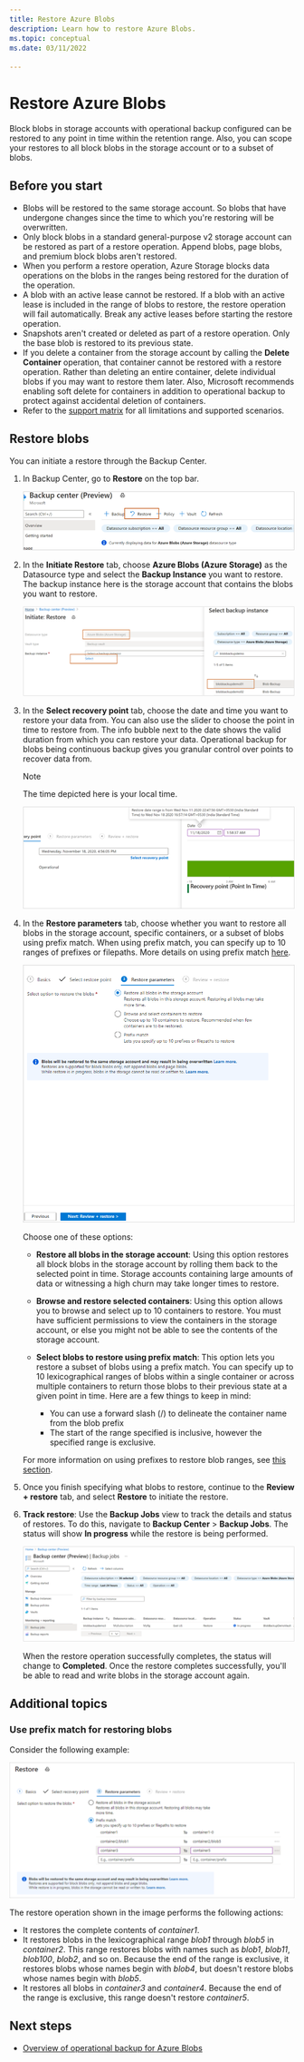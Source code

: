 ```yaml
---
title: Restore Azure Blobs
description: Learn how to restore Azure Blobs.
ms.topic: conceptual
ms.date: 03/11/2022

---
```


# Restore Azure Blobs

Block blobs in storage accounts with operational backup configured can be restored to any point in time within the retention range. Also, you can scope your restores to all block blobs in the storage account or to a subset of blobs.

## Before you start

- Blobs will be restored to the same storage account. So blobs that have undergone changes since the time to which you're restoring will be overwritten.
- Only block blobs in a standard general-purpose v2 storage account can be restored as part of a restore operation. Append blobs, page blobs, and premium block blobs aren't restored.
- When you perform a restore operation, Azure Storage blocks data operations on the blobs in the ranges being restored for the duration of the operation.
- A blob with an active lease cannot be restored. If a blob with an active lease is included in the range of blobs to restore, the restore operation will fail automatically. Break any active leases before starting the restore operation.
- Snapshots aren't created or deleted as part of a restore operation. Only the base blob is restored to its previous state.
- If you delete a container from the storage account by calling the **Delete Container** operation, that container cannot be restored with a restore operation. Rather than deleting an entire container, delete individual blobs if you may want to restore them later. Also, Microsoft recommends enabling soft delete for containers in addition to operational backup to protect against accidental deletion of containers.
- Refer to the [support matrix](blob-backup-support-matrix.md) for all limitations and supported scenarios.

## Restore blobs

You can initiate a restore through the Backup Center.

1. In Backup Center, go to **Restore** on the top bar.

    ![Restore in Backup Center](./media/blob-restore/backup-center-restore.png)

1. In the **Initiate Restore** tab, choose **Azure Blobs (Azure Storage)** as the Datasource type and select the **Backup Instance** you want to restore. The backup instance here is the storage account that contains the blobs you want to restore.

     ![Select Backup Instance](./media/blob-restore/select-backup-instance.png)

1. In the **Select recovery point** tab, choose the date and time you want to restore your data from. You can also use the slider to choose the point in time to restore from. The info bubble next to the date shows the valid duration from which you can restore your data. Operational backup for blobs being continuous backup gives you granular control over points to recover data from.

    >[!NOTE]
    > The time depicted here is your local time.

    ![Date and time for restore](./media/blob-restore/date-and-time.png)

1. In the **Restore parameters** tab, choose whether you want to restore all blobs in the storage account, specific containers, or a subset of blobs using prefix match. When using prefix match, you can specify up to 10 ranges of prefixes or filepaths. More details on using prefix match [here](#use-prefix-match-for-restoring-blobs).

    ![Restore parameters](./media/blob-restore/restore-parameters.png)

    Choose one of these options:

    - **Restore all blobs in the storage account**: Using this option restores all block blobs in the storage account by rolling them back to the selected point in time. Storage accounts containing large amounts of data or witnessing a high churn may take longer times to restore.

    - **Browse and restore selected containers**: Using this option allows you to browse and select up to 10 containers to restore. You must have sufficient permissions to view the containers in the storage account, or else you might not be able to see the contents of the storage account.

    - **Select blobs to restore using prefix match**: This option lets you restore a subset of blobs using a prefix match. You can specify up to 10 lexicographical ranges of blobs within a single container or across multiple containers to return those blobs to their previous state at a given point in time. Here are a few things to keep in mind:

        - You can use a forward slash (/) to delineate the container name from the blob prefix
        - The start of the range specified is inclusive, however the specified range is exclusive.

    For more information on using prefixes to restore blob ranges, see [this section](#use-prefix-match-for-restoring-blobs).

1. Once you finish specifying what blobs to restore, continue to the **Review + restore** tab, and select **Restore** to initiate the restore.

1. **Track restore**: Use the **Backup Jobs** view to track the details and status of restores. To do this, navigate to **Backup Center** > **Backup Jobs**. The status will show **In progress** while the restore is being performed.

    ![Backup jobs tab](./media/blob-restore/backup-jobs.png)

    When the restore operation successfully completes, the status will change to **Completed**. Once the restore completes successfully, you'll be able to read and write blobs in the storage account again.

## Additional topics

### Use prefix match for restoring blobs

Consider the following example:

![Restore with prefix match](./media/blob-restore/prefix-match.png)

The restore operation shown in the image performs the following actions:

- It restores the complete contents of *container1*.
- It restores blobs in the lexicographical range *blob1* through *blob5* in *container2*. This range restores blobs with names such as *blob1*, *blob11*, *blob100*, *blob2*, and so on. Because the end of the range is exclusive, it restores blobs whose names begin with *blob4*, but doesn't restore blobs whose names begin with *blob5*.
- It restores all blobs in *container3* and *container4*. Because the end of the range is exclusive, this range doesn't restore *container5*.

## Next steps

- [Overview of operational backup for Azure Blobs](blob-backup-overview.md)

